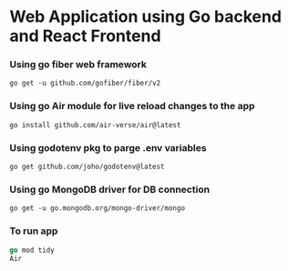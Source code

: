 # Web Application using Go backend and React Frontend

### Using go fiber web framework
``` go get -u github.com/gofiber/fiber/v2 ```

### Using go Air module for live reload changes to the app
``` go install github.com/air-verse/air@latest ```

### Using godotenv pkg to parge .env variables
``` go get github.com/joho/godotenv@latest ```

### Using go MongoDB driver for DB connection
``` go get -u go.mongodb.org/mongo-driver/mongo ```

### To run app
```go
go mod tidy
Air
```
